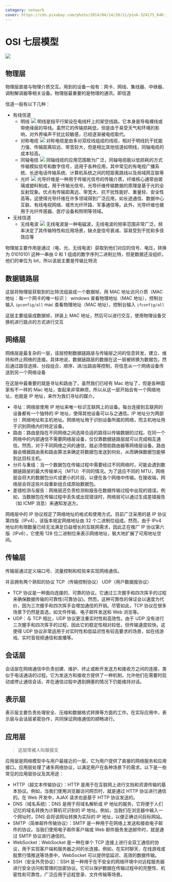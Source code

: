 ```yaml
---
category: network
cover: https://cdn.pixabay.com/photo/2014/04/14/20/11/pink-324175_640.jpg
---
```


# OSI 七层模型

<!-- 视频地址：
[https://www.bilibili.com/video/BV1rL411a7UN/?spm_id_from=333.999.0.0&vd_source=6ed5782e2c8f2ccd30598b5f7d28a264](https://www.bilibili.com/video/BV1rL411a7UN/?spm_id_from=333.999.0.0&vd_source=6ed5782e2c8f2ccd30598b5f7d28a264) -->

![](http://tuchuang.niubin.site/image/network-1.png)

## 物理层

物理层直接与物理介质交互。用到的设备一般有：网卡、网线、集线器、中继器、调制解调器等相关设备。物理层最重要的是物理的通讯，即信道

信道一般有以下几种：

- 有线信道
  - 明线
    ![](http://tuchuang.niubin.site/image/network-2.png)
    明线是指平行架设在电线杆上的架空线路。它本身是导电裸线或带绝缘层的导线。虽然它的传输损耗低，但是由于易受天气和环境的影响，对外界噪声干扰比较敏感，已经逐渐被电缆取代。
  - 对称电缆
    ![](http://tuchuang.niubin.site/image/network-3.png)
    对称电缆是由多对双绞线组成的线缆，相对于明线抗干扰能力强、传输距离较远、带宽较大，但是相比其他信道如明线，同轴电缆的成本较高。
  - 同轴电缆
    ![](http://tuchuang.niubin.site/image/network-4.png)
    同轴线缆的应用范围极为广泛，同轴电缆能以低损耗的方式传输模拟信号和数字信号，适用于各种应用，其中常见的有电视广播系统、长途电话传输系统、计算机系统之间的短距离跳线以及局域网互联等
  - 光纤
    ![](http://tuchuang.niubin.site/image/network-5.png)
    光导纤维是一种用于传输光信号的传输介质，纤维核心通常由玻璃或塑料制成，用于传输光信号。光导纤维传输数据的原理是基于光的全反射现象。优点有传输距离远、带宽大、抗干扰性能好、重量轻、安全性高等。这使得光导纤维在许多领域得到广泛应用，如长途通信、数据中心互联、有线电视网络、城市光纤环路、军事通信等。此外，光导纤维也被用于光纤传感器、医疗设备和照明等领域。
- 无线信道
  - 无线电波
    ![](http://tuchuang.niubin.site/image/network-6.png)
    无线电波是一种电磁波，无线电波的频率范围非常广泛，频率决定了其传输特性和应用场景，缺点是信号衰减、容易受到干扰和多径效应等

物理层主要作用是通过（电、光、无线电波）获取到他们对应的信号、电压，转换为 01010101 这种一串由 0 和 1 组成的数字序列二进制比特，但是数据还没组织，他们的单位为 bit，所以该层主要是传输比特流

## 数据链路层

这层将物理层获取到的比特流组装成一个数据帧，用 MAC 地址访问介质（MAC 地址：每一个网卡的唯一标识 ）
windows 查看物理地址（MAC 地址），控制台输入 `ipconfig/all`
mac 查看物理地址（MAC 地址），控制台输入 `ifconfig/all`

这层主要组装成数据帧，拼装上 MAC 地址，然后可以进行交互，使用物理设备交换机进行跳点的方式进行交互

## 网络层

网络层是最复杂的一层，该层控制数据链路层与传输层之间的信息转发，建立、维持和终止网络的连接。具体地说，数据链路层的数据在这一层被转换为数据包，然后通过路径选择、分段组合、顺序、进/出路由等控制，将信息从一个网络设备传送到另一个网络设备

在这层中最重要的就是寻址和路由了，虽然我们已经有 Mac 地址了，但是各种国家有不一样的 Mac 地址，查起来非常麻烦，所以从这一层开始会有一个网络地址，也就是 IP 地址，来作为我们寻址的媒介。

- 寻址：网络层使用 IP 地址来唯一标识互联网上的设备。每台连接到互联网的设备都有一个独特的 IP 地址，使得其他设备可以与之通信。IP 地址分为两部分：网络地址和主机地址。网络地址用于识别设备所属的网络，而主机地址用于识别网络内的特定设备。
- 路由：路由是指在不同网络之间选择合适的路径以传输数据的过程。在同一个网络中的内部通信不需要网络层设备，仅仅靠数据链路层就可以完成相互通信。然而，对于不同网络之间的通信，就必须借助路由器等网络层设备。路由器会根据路由表和路由算法来确定将数据包发送到何处，从而确保数据包能够到达目标主机。
- 分片与重组：当一个数据包在传输过程中需要经过不同网络时，可能会遇到数据链路层的最大传输单元（MTU）不同的情况。为了适应不同的 MTU，网络层会将大的数据包分片成更小的片段，以便在各个网络中传输。在接收端，网络层会将这些片段重新组合成原始数据包。
- 差错检测与报告：网络层还负责检测和报告在数据传输过程中出现的错误。例如，当数据包在传输过程中丢失或出现错误时，网络层可以通过生成差错报告（如 ICMP 消息）来通知发送方。

网络层中的 IP 协议规定了网络地址的格式和使用方式。目前广泛采用的是 IP 协议第四版（IPv4），该版本规定网络地址由 32 个二进制位组成。然而，由于 IPv4 地址的有限数量已经无法满足日益增长的互联网需求，因此正在推广 IP 协议第六版（IPv6），它使用 128 位二进制位来表示网络地址，极大地扩展了可用地址空间。

## 传输层

传输层通过定义端口号、流量控制和校验来实现网络通信。

并且拥有两个熟知的协议 TCP（传输控制协议） UDP（用户数据报协议）

- TCP 协议是一种面向连接的、可靠的协议。它通过三次握手和四次挥手的过程来确保数据传输的可靠性(可靠协议)。然而，这种可靠性的保证会以速度为代价，因为三次握手和四次挥手会增加通信的开销。尽管如此，TCP 协议在很多场景下仍然是首选，如文件传输、电子邮件发送和 Web 浏览等。
- UDP：与 TCP 相比，UDP 协议更注重实时性和高效性。由于 UDP 没有进行三次握手和四次挥手的过程，因此它的稳定性相对较低，但传输速度较快。这使得 UDP 协议非常适用于对实时性和低延迟性有较高要求的场景，如在线游戏、实时音视频通信和直播等。

## 会话层

会话层在网络通信中负责创建、维护、终止或断开发送方和接收方之间的连接，类似于电话通话的过程。它为发送方和接收方提供了一种机制，允许他们在需要时启动或停止通信会话，并在通信过程中遇到拥塞的情况下仍能维持对话。

## 表示层

表示层主要负责处理安全、压缩和数据格式转换等方面的工作。在实际应用中，表示层与会话层紧密协作，共同保证网络通信的顺畅进行。

## 应用层

> 这层常被人叫做报文

应用层是网络模型中与用户最接近的一层，它为用户提供了直接的网络服务和应用接口。应用层处理了诸多网络协议，以满足用户在各种场景下的需求。以下是一些常见的应用层协议及其用途：

- HTTP（超文本传输协议）：HTTP 是用于在互联网上进行文档和资源传输的基本协议。例如，当我们使用浏览器访问网页时，就是通过 HTTP 协议进行通信的。在 Web 开发中，AJAX 请求也是基于 HTTP 协议发送的。
- DNS（域名系统）：DNS 是用于将域名解析成 IP 地址的服务，它将便于人们记忆的域名转换为计算机可识别的 IP 地址。例如，当我们在浏览器中输入一个网址时，DNS 会将该网址转换为实际的 IP 地址，以便正确访问目标网站。
- SMTP（简单邮件传输协议）：SMTP 是一种用于在网络上发送和接收电子邮件的协议。当我们使用电子邮件客户端或 Web 邮件服务发送邮件时，就是通过 SMTP 协议进行通信的。
- WebSocket：WebSocket 是一种在单个 TCP 连接上进行全双工通信的协议，用于实现客户端和服务器之间的长连接。例如，在实时聊天、在线游戏或股票行情推送等场景中，WebSocket 可以提供低延迟、高效的数据传输。
- SSH（安全外壳协议）：SSH 是一种用于在不安全的网络环境中对远程服务器进行安全访问和管理的加密协议。它可以保护数据在传输过程中的完整性、机密性和可靠性，广泛应用于远程登录、文件传输等场景。
